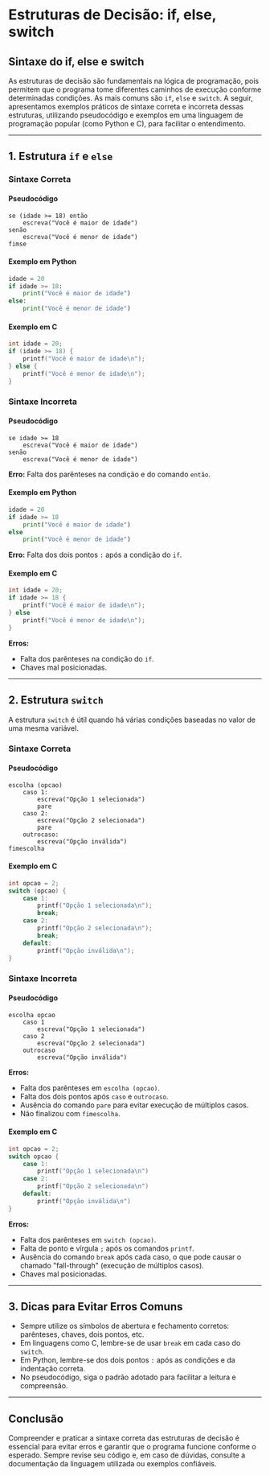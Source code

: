 
# Estruturas de Decisão: if, else, switch

## Sintaxe do if, else e switch

As estruturas de decisão são fundamentais na lógica de programação, pois permitem que o programa tome diferentes caminhos de execução conforme determinadas condições. As mais comuns são `if`, `else` e `switch`. A seguir, apresentamos exemplos práticos de sintaxe correta e incorreta dessas estruturas, utilizando pseudocódigo e exemplos em uma linguagem de programação popular (como Python e C), para facilitar o entendimento.

---

## 1. Estrutura `if` e `else`

### Sintaxe Correta

#### Pseudocódigo

```pseudocode
se (idade >= 18) então
    escreva("Você é maior de idade")
senão
    escreva("Você é menor de idade")
fimse
```

#### Exemplo em Python

```python
idade = 20
if idade >= 18:
    print("Você é maior de idade")
else:
    print("Você é menor de idade")
```

#### Exemplo em C

```c
int idade = 20;
if (idade >= 18) {
    printf("Você é maior de idade\n");
} else {
    printf("Você é menor de idade\n");
}
```

### Sintaxe Incorreta

#### Pseudocódigo

```pseudocode
se idade >= 18
    escreva("Você é maior de idade")
senão
    escreva("Você é menor de idade")
```
**Erro:** Falta dos parênteses na condição e do comando `então`.

#### Exemplo em Python

```python
idade = 20
if idade >= 18
    print("Você é maior de idade")
else
    print("Você é menor de idade")
```
**Erro:** Falta dos dois pontos `:` após a condição do `if`.

#### Exemplo em C

```c
int idade = 20;
if idade >= 18 {
    printf("Você é maior de idade\n");
} else
    printf("Você é menor de idade\n");
}
```
**Erros:**  
- Falta dos parênteses na condição do `if`.
- Chaves mal posicionadas.

---

## 2. Estrutura `switch`

A estrutura `switch` é útil quando há várias condições baseadas no valor de uma mesma variável.

### Sintaxe Correta

#### Pseudocódigo

```pseudocode
escolha (opcao)
    caso 1:
        escreva("Opção 1 selecionada")
        pare
    caso 2:
        escreva("Opção 2 selecionada")
        pare
    outrocaso:
        escreva("Opção inválida")
fimescolha
```

#### Exemplo em C

```c
int opcao = 2;
switch (opcao) {
    case 1:
        printf("Opção 1 selecionada\n");
        break;
    case 2:
        printf("Opção 2 selecionada\n");
        break;
    default:
        printf("Opção inválida\n");
}
```

### Sintaxe Incorreta

#### Pseudocódigo

```pseudocode
escolha opcao
    caso 1
        escreva("Opção 1 selecionada")
    caso 2
        escreva("Opção 2 selecionada")
    outrocaso
        escreva("Opção inválida")
```
**Erros:**  
- Falta dos parênteses em `escolha (opcao)`.
- Falta dos dois pontos após `caso` e `outrocaso`.
- Ausência do comando `pare` para evitar execução de múltiplos casos.
- Não finalizou com `fimescolha`.

#### Exemplo em C

```c
int opcao = 2;
switch opcao {
    case 1:
        printf("Opção 1 selecionada\n")
    case 2:
        printf("Opção 2 selecionada\n")
    default:
        printf("Opção inválida\n")
}
```
**Erros:**  
- Falta dos parênteses em `switch (opcao)`.
- Falta de ponto e vírgula `;` após os comandos `printf`.
- Ausência do comando `break` após cada caso, o que pode causar o chamado "fall-through" (execução de múltiplos casos).
- Chaves mal posicionadas.

---

## 3. Dicas para Evitar Erros Comuns

- Sempre utilize os símbolos de abertura e fechamento corretos: parênteses, chaves, dois pontos, etc.
- Em linguagens como C, lembre-se de usar `break` em cada caso do `switch`.
- Em Python, lembre-se dos dois pontos `:` após as condições e da indentação correta.
- No pseudocódigo, siga o padrão adotado para facilitar a leitura e compreensão.

---

## Conclusão

Compreender e praticar a sintaxe correta das estruturas de decisão é essencial para evitar erros e garantir que o programa funcione conforme o esperado. Sempre revise seu código e, em caso de dúvidas, consulte a documentação da linguagem utilizada ou exemplos confiáveis.
```
